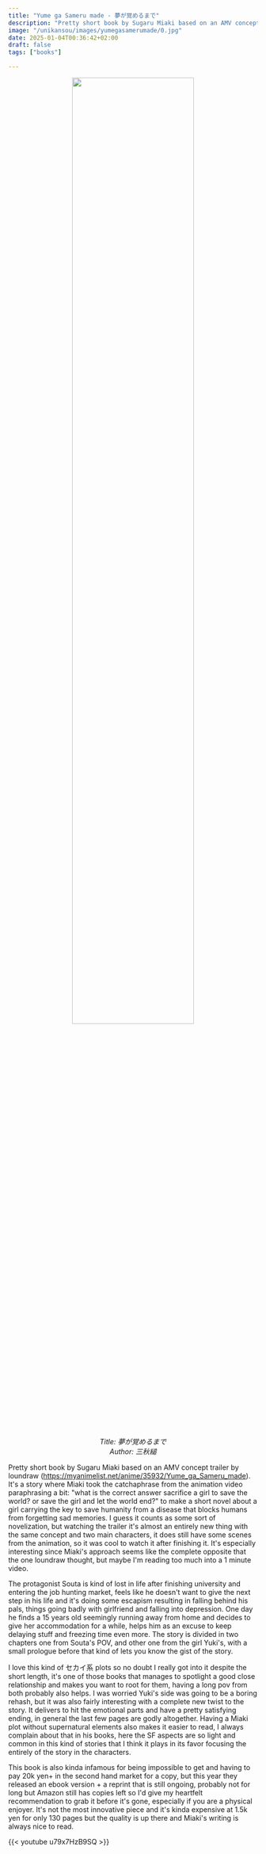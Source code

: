 ```yaml
---
title: "Yume ga Sameru made - 夢が覚めるまで"
description: "Pretty short book by Sugaru Miaki based on an AMV concept trailer by loundraw..."
image: "/unikansou/images/yumegasamerumade/0.jpg" 
date: 2025-01-04T00:36:42+02:00
draft: false
tags: ["books"]

---
```


<center>

<img src="/unikansou/images/yumegasamerumade/0.jpg" width="70%"/>

*Title: 夢が覚めるまで <br/>
Author: 三秋縋 <br/>*

</center>


Pretty short book by Sugaru Miaki based on an AMV concept trailer by loundraw (https://myanimelist.net/anime/35932/Yume_ga_Sameru_made). It's a story where Miaki took the catchaphrase from the animation video paraphrasing a bit:  "what is the correct answer sacrifice a girl to save the world? or save the girl and let the world end?" to make a short novel about a girl carrying the key to save humanity from a disease that blocks humans from forgetting sad memories. I guess it counts as some sort of novelization, but watching the trailer it's almost an entirely new thing with the same concept and two main characters, it does still have some scenes from the animation, so it was cool to watch it after finishing it. It's especially interesting since Miaki's approach seems like the complete opposite that the one loundraw thought, but maybe I'm reading too much into a 1 minute video.

<!--more-->

The protagonist Souta is kind of lost in life after finishing university and entering the job hunting market, feels like he doesn't want to give the next step in his life and it's doing some escapism resulting in falling behind his pals, things going badly with girlfriend and falling into depression. One day he finds a 15 years old seemingly running away from home and decides to give her accommodation for a while, helps him as an excuse to keep delaying stuff and freezing time even more. The story is divided in two chapters one from Souta's POV, and other one from the girl Yuki's, with a small prologue before that kind of lets you know the gist of the story.

I love this kind of セカイ系 plots so no doubt I really got into it despite the short length, it's one of those books that manages to spotlight a good close relationship and makes you want to root for them, having a long pov from both probably also helps. I was worried Yuki's side was going to be a boring rehash, but it was also fairly interesting with a complete new twist to the story. It delivers to hit the emotional parts and have a pretty satisfying ending, in general the last few pages are godly altogether. Having a Miaki plot without supernatural elements also makes it easier to read, I always complain about that in his books, here the SF aspects are so light and common in this kind of stories that I think it plays in its favor focusing the entirely of the story in the characters.

This book is also kinda infamous for being impossible to get and having to pay 20k yen+ in the second hand market for a copy, but this year they released an ebook version + a reprint that is still ongoing, probably not for long but Amazon still has copies left so I'd give my heartfelt recommendation to grab it before it's gone, especially if you are a physical enjoyer. It's not the most innovative piece and it's kinda expensive at 1.5k yen for only 130 pages but the quality is up there and Miaki's writing is always nice to read.


{{< youtube u79x7HzB9SQ >}}
